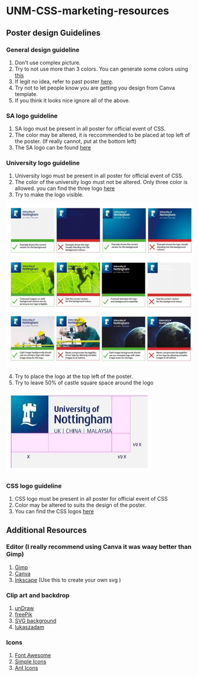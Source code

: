 # UNM-CSS-marketing-resources

## Poster design Guidelines

### General design guideline
1. Don't use complex picture.
2. Try to not use more than 3 colors. You can generate some colors using [this](https://coolors.co/generate)
3. If legit no idea, refer to past poster [here](https://github.com/Jawkx/UNM-CSS-marketing-resources/tree/main/past%20poster).
4. Try not to let people know you are getting you design from Canva template.
5. If you think it looks nice ignore all of the above.

### SA logo guideline
1. SA logo must be present in all poster for official event of CSS.
2. The color may be altered, it is reccommended to be placed at top left of the poster. (If really cannot, put at the bottom left)
3. The SA logo can be found [here](https://github.com/Jawkx/UNM-CSS-marketing-resources/tree/main/SA%20logo)

### University logo guideline
1. University logo must be present in all poster for official event of CSS.
2. The color of the university logo must not be altered. Only three color is allowed. you can find the three logo [here](https://github.com/Jawkx/UNM-CSS-marketing-resources/tree/main/UNM%20logo)
3. Try to make the logo visible.

![Logo Visible](https://github.com/Jawkx/UNM-CSS-marketing-resources/blob/main/Documentation%20pics/unmguideline1.png)

4. Try to place the logo at the top left of the poster.
5. Try to leave 50% of castle square space around the logo

![logo topleft](https://github.com/Jawkx/UNM-CSS-marketing-resources/blob/main/Documentation%20pics/unmguideline2.png)

### CSS logo guideline
1. CSS logo must be present in all poster for official event of CSS
2. Color may be altered to suits the design of the poster.
3. You can find the CSS logos [here](https://github.com/Jawkx/UNM-CSS-marketing-resources/tree/main/CSS%20logo)

## Additional Resources

### Editor (I really recommend using Canva it was waay better than Gimp)
1. [Gimp](https://www.gimp.org/)
2. [Canva](https://www.canva.com/)
3. [Inkscape](https://inkscape.org/) (Use this to create your own svg )

### Clip art and backdrop
1. [unDraw](https://undraw.co/illustrations)
2. [freePik](https://www.freepik.com/vectors/illustrations)
3. [SVG background](https://www.svgbackgrounds.com/)
4. [lukaszadam](https://lukaszadam.com/illustrations)

### Icons
1. [Font Awesome](https://fontawesome.com/v4.7.0/icons/)
2. [Simple Icons](https://simpleicons.org/)
4. [Ant Icons](https://ant.design/components/icon/)
